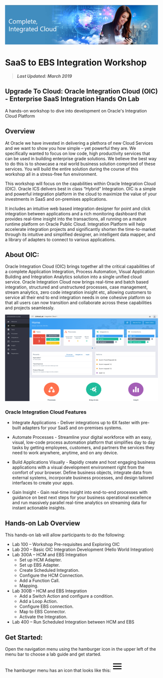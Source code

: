 <img class="float-right" src="images/j2c-logo.png">

# **SaaS to EBS Integration Workshop**  
> ***Last Updated: March 2019***  

## Upgrade To Cloud: Oracle Integration Cloud (OIC) - Enterprise SaaS Integration Hands On Lab
A hands-on workshop to dive into development on Oracle's Integration Cloud Platform

## Overview
At Oracle we have invested in delivering a plethora of new Cloud Services and we want to show you how simple – yet powerful they are. We specifically wanted to focus on low code, high productivity services that can be used in building enterprise grade solutions. We believe the best way to do this is to showcase a real world business solution comprised of these services. You will build the entire solution during the course of this workshop all in a stress-free fun environment. 

This workshop will focus on the capabilities within Oracle Integration Cloud (OIC). Oracle ICS delivers best in class “Hybrid” Integration. OIC is a simple and powerful integration platform in the cloud to maximize the value of your investments in SaaS and on-premises applications. 

It includes an intuitive web based integration designer for point and click integration between applications and a rich monitoring dashboard that provides real-time insight into the transactions, all running on a mature runtime platform on Oracle Public Cloud. Integration Platform will help accelerate integration projects and significantly shorten the time-to-market through its intuitive and simplified designer, an intelligent data mapper, and a library of adapters to connect to various applications.

## About OIC:

Oracle Integration Cloud (OIC) brings together all the critical capabilities of a complete Application Integration, Process Automation, Visual Application Building and Integration Analytics solution into a single unified cloud service. Oracle Integration Cloud now brings real-time and batch based integration, structured and unstructured processes, case management, stream analytics, zero code integration insight etc, allowing customers to service all their end to end integration needs in one cohesive platform so that all users can now transition and collaborate across these capabilities and projects seamlessly.

![](images/oic.png)

### Oracle Integration Cloud Features

- Integrate Applications - Deliver integrations up to 6X faster with pre-built adapters for your SaaS and on-premises systems.

- Automate Processes - Streamline your digital workforce with an easy, visual, low-code process automation platform that simplifies day to day tasks by getting employees, customers, and partners the services they need to work anywhere, anytime, and on any device.

- Build Applications Visually - Rapidly create and host engaging business applications with a visual development environment right from the comfort of your browser. Define business objects, integrate data from external systems, incorporate business processes, and design tailored interfaces to create your apps.

- Gain Insight - Gain real-time insight into end-to-end processes with guidance on best next steps for your business operational excellence and run massively parallel real-time analytics on streaming data for instant actionable insights. 

## Hands-on Lab Overview
This hands-on lab will allow participants to do the following:
- Lab 100 – Workshop Pre-requisites and Exploring OIC 
- Lab 200 – Basic OIC Integration Development (Hello World Integration)
- Lab 300A – HCM and EBS Integration
    - Set up HCM Adapter.
    - Set up EBS Adapter.
    - Create Scheduled Integration.
    - Configure the HCM Connection.
    - Add a Function Call.
    - Mapping.
- Lab 300B – HCM and EBS Integration
    - Add a Switch Action and configure a condition.
    - Add a Loop Action.
    - Configure EBS connection.
    - Map to EBS Connector.
    - Activate the Integration.
- Lab 400 – Run Scheduled Integration between HCM and EBS

## Get Started: 
Open the navigation menu using the hamburger icon in the upper left of the menu bar to choose a lab guide and get started.

The hamburger menu has an icon that looks like this: <img src="images/menu.svg">
